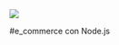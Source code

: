 <img src="https://www.roastbrief.com.mx/wp-content/uploads/2014/12/ecommerce.png">

#e_commerce con Node.js






